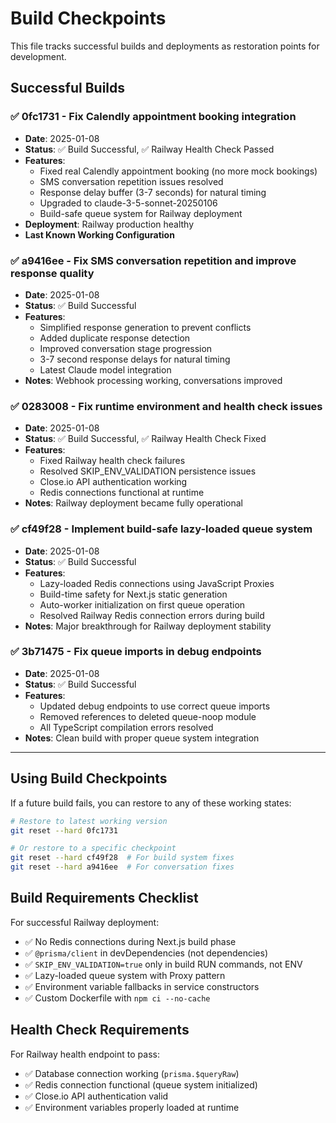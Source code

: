 # Build Checkpoints

This file tracks successful builds and deployments as restoration points for development.

## Successful Builds

### ✅ 0fc1731 - Fix Calendly appointment booking integration
- **Date**: 2025-01-08
- **Status**: ✅ Build Successful, ✅ Railway Health Check Passed
- **Features**: 
  - Fixed real Calendly appointment booking (no more mock bookings)
  - SMS conversation repetition issues resolved
  - Response delay buffer (3-7 seconds) for natural timing
  - Upgraded to claude-3-5-sonnet-20250106
  - Build-safe queue system for Railway deployment
- **Deployment**: Railway production healthy
- **Last Known Working Configuration**

### ✅ a9416ee - Fix SMS conversation repetition and improve response quality
- **Date**: 2025-01-08
- **Status**: ✅ Build Successful
- **Features**:
  - Simplified response generation to prevent conflicts
  - Added duplicate response detection
  - Improved conversation stage progression
  - 3-7 second response delays for natural timing
  - Latest Claude model integration
- **Notes**: Webhook processing working, conversations improved

### ✅ 0283008 - Fix runtime environment and health check issues
- **Date**: 2025-01-08
- **Status**: ✅ Build Successful, ✅ Railway Health Check Fixed
- **Features**:
  - Fixed Railway health check failures
  - Resolved SKIP_ENV_VALIDATION persistence issues
  - Close.io API authentication working
  - Redis connections functional at runtime
- **Notes**: Railway deployment became fully operational

### ✅ cf49f28 - Implement build-safe lazy-loaded queue system
- **Date**: 2025-01-08
- **Status**: ✅ Build Successful
- **Features**:
  - Lazy-loaded Redis connections using JavaScript Proxies
  - Build-time safety for Next.js static generation
  - Auto-worker initialization on first queue operation
  - Resolved Railway Redis connection errors during build
- **Notes**: Major breakthrough for Railway deployment stability

### ✅ 3b71475 - Fix queue imports in debug endpoints
- **Date**: 2025-01-08
- **Status**: ✅ Build Successful
- **Features**:
  - Updated debug endpoints to use correct queue imports
  - Removed references to deleted queue-noop module
  - All TypeScript compilation errors resolved
- **Notes**: Clean build with proper queue system integration

---

## Using Build Checkpoints

If a future build fails, you can restore to any of these working states:

```bash
# Restore to latest working version
git reset --hard 0fc1731

# Or restore to a specific checkpoint
git reset --hard cf49f28  # For build system fixes
git reset --hard a9416ee  # For conversation fixes
```

## Build Requirements Checklist

For successful Railway deployment:
- ✅ No Redis connections during Next.js build phase
- ✅ `@prisma/client` in devDependencies (not dependencies)
- ✅ `SKIP_ENV_VALIDATION=true` only in build RUN commands, not ENV
- ✅ Lazy-loaded queue system with Proxy pattern
- ✅ Environment variable fallbacks in service constructors
- ✅ Custom Dockerfile with `npm ci --no-cache`

## Health Check Requirements

For Railway health endpoint to pass:
- ✅ Database connection working (`prisma.$queryRaw`)
- ✅ Redis connection functional (queue system initialized)
- ✅ Close.io API authentication valid
- ✅ Environment variables properly loaded at runtime